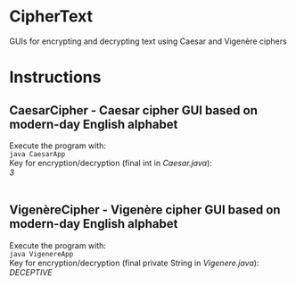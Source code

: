 # CipherText
GUIs for encrypting and decrypting text using Caesar and Vigenère ciphers
<h1>Instructions</h1>
<h2>CaesarCipher - Caesar cipher GUI based on modern-day English alphabet</h2>
Execute the program with:
<br>
<code>java CaesarApp</code>
<br>
Key for encryption/decryption (final int in <i>Caesar.java</i>):
<br>
<i>3</i>
<br>
<br>
<h2>VigenèreCipher - Vigenère cipher GUI based on modern-day English alphabet</h2>
Execute the program with:
<br>
<code>java VigenereApp</code>
<br>
Key for encryption/decryption (final private String in <i>Vigenere.java</i>):
<br>
<i>DECEPTIVE</i>

